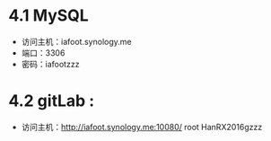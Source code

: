 

# 4.1 MySQL
* 访问主机：iafoot.synology.me
* 端口：3306
* 密码：iafootzzz



# 4.2 gitLab : 
* 访问主机：http://iafoot.synology.me:10080/
root HanRX2016gzzz






